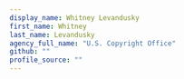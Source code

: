```yaml
---
display_name: Whitney Levandusky
first_name: Whitney
last_name: Levandusky
agency_full_name: "U.S. Copyright Office"
github: ""
profile_source: ""
---
```

